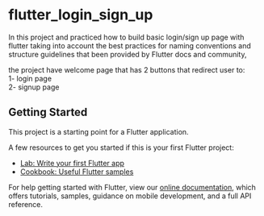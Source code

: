 # flutter_login_sign_up

In this project and practiced how to build basic login/sign up page with flutter
taking into account the best practices for naming conventions and structure guidelines
that been provided by Flutter docs and community,

the project have welcome page that has 2 buttons that redirect user to:</br>
1- login page</br>
2- signup page</br>

## Getting Started

This project is a starting point for a Flutter application.

A few resources to get you started if this is your first Flutter project:

- [Lab: Write your first Flutter app](https://flutter.dev/docs/get-started/codelab)
- [Cookbook: Useful Flutter samples](https://flutter.dev/docs/cookbook)

For help getting started with Flutter, view our
[online documentation](https://flutter.dev/docs), which offers tutorials,
samples, guidance on mobile development, and a full API reference.
